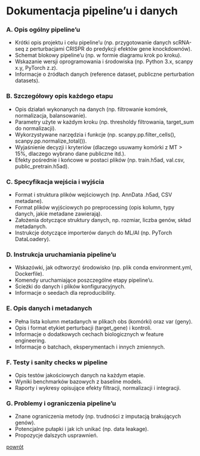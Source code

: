 # Dokumentacja pipeline’u i danych

### A. Opis ogólny pipeline’u

  * Krótki opis projektu i celu pipeline’u (np. przygotowanie danych scRNA-seq z perturbacjami CRISPR do predykcji efektów gene knockdownów).
  * Schemat blokowy pipeline’u (np. w formie diagramu krok po kroku).
  * Wskazanie wersji oprogramowania i środowiska (np. Python 3.x, scanpy x.y, PyTorch z.z).
  * Informacje o źródłach danych (reference dataset, publiczne perturbation datasets).

### B. Szczegółowy opis każdego etapu

  * Opis działań wykonanych na danych (np. filtrowanie komórek, normalizacja, balansowanie).
  * Parametry użyte w każdym kroku (np. thresholdy filtrowania, target_sum do normalizacji).
  * Wykorzystywane narzędzia i funkcje (np. scanpy.pp.filter_cells(), scanpy.pp.normalize_total()).
  * Wyjaśnienie decyzji i kryteriów (dlaczego usuwamy komórki z MT > 15%, dlaczego wybrano dane publiczne itd.).
  * Efekty pośrednie i końcowe w postaci plików (np. train.h5ad, val.csv, public_pretrain.h5ad).

### C. Specyfikacja wejścia i wyjścia

  * Format i struktura plików wejściowych (np. AnnData .h5ad, CSV metadane).
  * Format plików wyjściowych po preprocessing (opis kolumn, typy danych, jakie metadane zawierają).
  * Założenia dotyczące struktury danych, np. rozmiar, liczba genów, skład metadanych.
  * Instrukcje dotyczące importerów danych do ML/AI (np. PyTorch DataLoadery).

### D. Instrukcja uruchamiania pipeline’u

  * Wskazówki, jak odtworzyć środowisko (np. plik conda environment.yml, Dockerfile).
  * Komendy uruchamiające poszczególne etapy pipeline’u.
  * Ścieżki do danych i plików konfiguracyjnych.
  * Informacje o seedach dla reproducibility.

### E. Opis danych i metadanych

  * Pełna lista kolumn metadanych w plikach obs (komórki) oraz var (geny).
  * Opis i format etykiet perturbacji (target_gene) i kontroli.
  * Informacje o dodatkowych cechach biologicznych w feature engineering.
  * Informacje o batchach, eksperymentach i innych zmiennych.

### F. Testy i sanity checks w pipeline

  * Opis testów jakościowych danych na każdym etapie.
  * Wyniki benchmarków bazowych z baseline models.
  * Raporty i wykresy opisujące efekty filtracji, normalizacji i integracji.

### G. Problemy i ograniczenia pipeline’u

  * Znane ograniczenia metody (np. trudności z imputacją brakujących genów).
  * Potencjalne pułapki i jak ich unikać (np. data leakage).
  * Propozycje dalszych usprawnień.
  
[powrót](../README.md)

